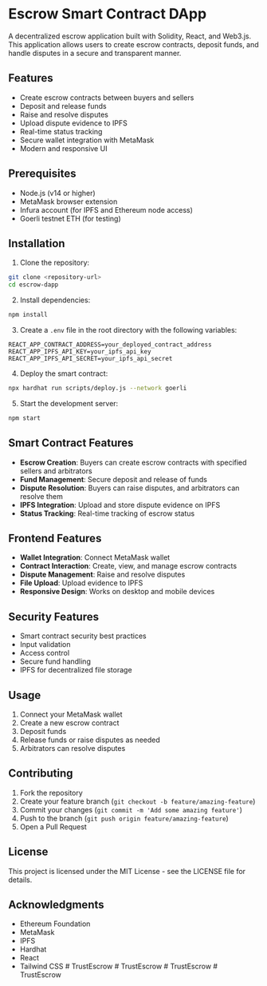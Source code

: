 # Escrow Smart Contract DApp

A decentralized escrow application built with Solidity, React, and Web3.js. This application allows users to create escrow contracts, deposit funds, and handle disputes in a secure and transparent manner.

## Features

- Create escrow contracts between buyers and sellers
- Deposit and release funds
- Raise and resolve disputes
- Upload dispute evidence to IPFS
- Real-time status tracking
- Secure wallet integration with MetaMask
- Modern and responsive UI

## Prerequisites

- Node.js (v14 or higher)
- MetaMask browser extension
- Infura account (for IPFS and Ethereum node access)
- Goerli testnet ETH (for testing)

## Installation

1. Clone the repository:
```bash
git clone <repository-url>
cd escrow-dapp
```

2. Install dependencies:
```bash
npm install
```

3. Create a `.env` file in the root directory with the following variables:
```
REACT_APP_CONTRACT_ADDRESS=your_deployed_contract_address
REACT_APP_IPFS_API_KEY=your_ipfs_api_key
REACT_APP_IPFS_API_SECRET=your_ipfs_api_secret
```

4. Deploy the smart contract:
```bash
npx hardhat run scripts/deploy.js --network goerli
```

5. Start the development server:
```bash
npm start
```

## Smart Contract Features

- **Escrow Creation**: Buyers can create escrow contracts with specified sellers and arbitrators
- **Fund Management**: Secure deposit and release of funds
- **Dispute Resolution**: Buyers can raise disputes, and arbitrators can resolve them
- **IPFS Integration**: Upload and store dispute evidence on IPFS
- **Status Tracking**: Real-time tracking of escrow status

## Frontend Features

- **Wallet Integration**: Connect MetaMask wallet
- **Contract Interaction**: Create, view, and manage escrow contracts
- **Dispute Management**: Raise and resolve disputes
- **File Upload**: Upload evidence to IPFS
- **Responsive Design**: Works on desktop and mobile devices

## Security Features

- Smart contract security best practices
- Input validation
- Access control
- Secure fund handling
- IPFS for decentralized file storage

## Usage

1. Connect your MetaMask wallet
2. Create a new escrow contract
3. Deposit funds
4. Release funds or raise disputes as needed
5. Arbitrators can resolve disputes

## Contributing

1. Fork the repository
2. Create your feature branch (`git checkout -b feature/amazing-feature`)
3. Commit your changes (`git commit -m 'Add some amazing feature'`)
4. Push to the branch (`git push origin feature/amazing-feature`)
5. Open a Pull Request

## License

This project is licensed under the MIT License - see the LICENSE file for details.

## Acknowledgments

- Ethereum Foundation
- MetaMask
- IPFS
- Hardhat
- React
- Tailwind CSS #   T r u s t E s c r o w  
 #   T r u s t E s c r o w  
 #   T r u s t E s c r o w  
 #   T r u s t E s c r o w  
 